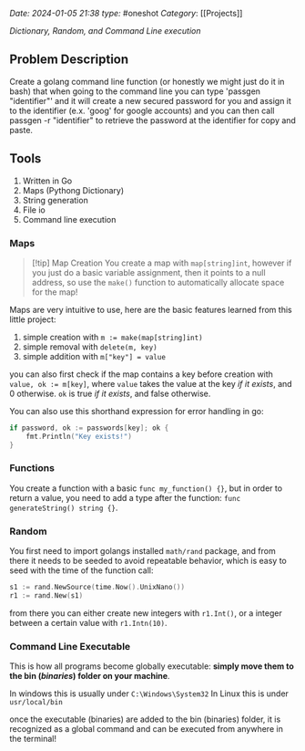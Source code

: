 *Date: 2024-01-05 21:38*
*type:* #oneshot
*Category*: [[Projects]]

*Dictionary, Random, and Command Line execution*

## Problem Description

Create a golang command line function (or honestly we might just do it in bash) that when going to the command line you can type 'passgen "identifier"' and it will create a new secured password for you and assign it to the identifier (e.x. 'goog' for google accounts) and you can then call passgen -r "identifier" to retrieve the password at the identifier for copy and paste. 


## Tools

1. Written in Go
2. Maps (Pythong Dictionary)
3. String generation
4. File io
5. Command line execution

### Maps


> [!tip] Map Creation
> You create a map with `map[string]int`, however if you just do a basic variable assignment, then it points to a null address, so use the `make()` function to automatically allocate space for the map!

Maps are very intuitive to use, here are the basic features learned from this little project:

1. simple creation with `m := make(map[string]int)`
2. simple removal with `delete(m, key)`
3. simple addition with `m["key"] = value`

you can also first check if the map contains a key before creation with `value, ok := m[key]`, where `value` takes the value at the key *if it exists*, and 0 otherwise. `ok` is true *if it exists*, and false otherwise.

You can also use this shorthand expression for error handling in go:

```go
if password, ok := passwords[key]; ok {
	fmt.Println("Key exists!")
}
```

### Functions

You create a function with a basic `func my_function() {}`, but in order to return a value, you need to add a type after the function: `func generateString() string {}`.


### Random

You first need to import golangs installed `math/rand` package, and from there it needs to be seeded to avoid repeatable behavior, which is easy to seed with the time of the function call: 
```go
s1 := rand.NewSource(time.Now().UnixNano())
r1 := rand.New(s1)
```

from there you can either create new integers with `r1.Int()`, or a integer between a certain value with `r1.Intn(10)`.

### Command Line Executable

This is how all programs become globally executable: **simply move them to the bin (*binaries*) folder on your machine**.

In windows this is usually under `C:\Windows\System32`
In Linux this is under `usr/local/bin`

once the executable (binaries) are added to the bin (binaries) folder, it is recognized as a global command and can be executed from anywhere in the terminal!
